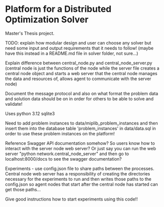 # Platform for a Distributed Optimization Solver

Master's Thesis project.

TODO: explain how modular design and user can choose any solver but need some input and output requirements that it needs to follow! (maybe have this instead in a README.md file in solver folder, not sure...)

Explain difference between central_node.py and central_node_server.py (central node is just the functions of the node while the server file creates a central node object and starts a web server that the central node manages the data and resources of, allows agent to communicate with the server node)


Document the message protocol and also on what format the problem data and solution data should be on in order for others to be able to solve and validate!


Uses python 3.12
sqlite3

Need to add problem instances to data/miplib_problem_instances and then insert them into the database table 'problem_instances' in data/data.sql in order to use these problem instances on the platform!


Reference Swagger API documentation somehow? So users know how to interact with the server node web server? Or just say you can run the web server "python network.central_node_server" and then go to localhost:8000/docs to see the swagger documentation?

Experiments - use config.json file to share paths between the processes. Central node web server has a responsibility of creating the directories necessary for the experiments to run and then writes those paths to the config.json so agent nodes that start after the central node has started can get those paths...

Give good instructions how to start experiments using this code!!